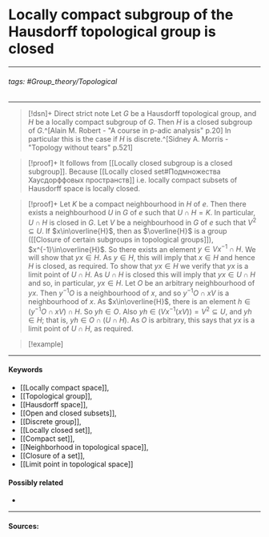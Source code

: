 # Locally compact subgroup of the Hausdorff topological group is closed
***
###### tags: #Group_theory/Topological 
***
>[!dsn]+ Direct strict note
>Let $G$ be a Hausdorff topological group, and $H$ be a locally compact subgroup of $G$. Then $H$ is a closed subgroup of $G$.^[Alain M. Robert - "A course in p-adic analysis" p.20] In particular this is the case if $H$ is discrete.^[Sidney A. Morris - "Topology without tears" p.521]

>[!proof]+
>It follows from [[Locally closed subgroup is a closed subgroup]]. Because [[Locally closed set#Подмножества Хаусдорффовых пространств]] i.e. locally compact subsets of Hausdorff space is locally closed.

>[!proof]+
>Let $K$ be a compact neighbourhood in $H$ of $e$. Then there exists a neighbourhood $U$ in $G$ of $e$ such that $U\cap H=K$. In particular, $U\cap H$ is closed in $G$. Let $V$ be a neighbourhood in $G$ of $e$ such that $V^{2}\subseteq U$.
>If $x\in\overline{H}$, then as $\overline{H}$ is a group ([[Closure of certain subgroups in topological groups]]), $x^{-1}\in\overline{H}$. So there exists an element $y\in Vx^{-1}\cap H$. We will show that $yx\in H$. As $y\in H$, this will imply that $x\in H$ and hence $H$ is closed, as required.
>To show that $yx\in H$ we verify that $yx$ is a limit point of $U\cap H$. As $U\cap H$ is closed this will imply that $yx\in U\cap H$ and so, in particular, $yx\in H$.
>Let $O$ be an arbitrary neighbourhood of $yx$. Then $y^{-1}O$ is a neighbourhood of $x$, and so $y^{-1}O\cap xV$ is a neighbourhood of $x$. As $x\in\overline{H}$, there is an element $h\in(y^{-1}O\cap xV)\cap H$. So $yh\in O$. Also $yh\in(Vx^{-1}(xV))=V^{2}\subseteq U$, and $yh\in H$; that is, $yh\in O\cap(U\cap H)$. As $O$ is arbitrary, this says that $yx$ is a limit point of $U\cap H$, as required.

>[!example] 
>
***
#### Keywords
- [[Locally compact space]],
- [[Topological group]],
- [[Hausdorff space]],
- [[Open and closed subsets]],
- [[Discrete group]],
- [[Locally closed set]],
- [[Compact set]],
- [[Neighborhood in topological space]],
- [[Closure of a set]],
- [[Limit point in topological space]]
#### Possibly related
- 
***
#### Sources: